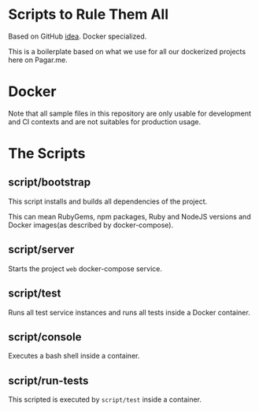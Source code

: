# Scripts to Rule Them All

Based on GitHub [idea](https://github.com/github/scripts-to-rule-them-all). Docker specialized.

This is a boilerplate based on what we use for all our dockerized projects here on Pagar.me.

# Docker

Note that all sample files in this repository are only usable for development and CI contexts and are not suitables for production usage.

# The Scripts

## script/bootstrap

This script installs and builds all dependencies of the project.

This can mean RubyGems, npm packages, Ruby and NodeJS versions and Docker images(as described by docker-compose).

## script/server

Starts the project `web` docker-compose service.

## script/test

Runs all test service instances and runs all tests inside a Docker container.

## script/console

Executes a bash shell inside a container.

## script/run-tests

This scripted is executed by `script/test` inside a container.

